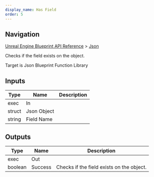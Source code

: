 ```yaml
---
display_name: Has Field
order: 5
---
```

## Navigation

[Unreal Engine Blueprint API Reference](https://dev.epicgames.com/documentation/en-us/unreal-engine/BlueprintAPI) > [Json](https://dev.epicgames.com/documentation/en-us/unreal-engine/BlueprintAPI/Json)

Checks if the field exists on the object.

Target is Json Blueprint Function Library

## Inputs

| Type | Name | Description |
| --- | --- | --- |
| exec | In |  |
| struct | Json Object |  |
| string | Field Name |  |

## Outputs

| Type | Name | Description |
| --- | --- | --- |
| exec | Out |  |
| boolean | Success | Checks if the field exists on the object. |
